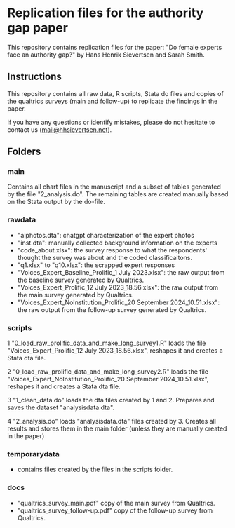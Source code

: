 # Replication files for the authority gap paper

This repository contains replication files for the paper: "Do female experts face an authority gap?" by Hans Henrik Sievertsen and Sarah Smith. 

## Instructions

This repository contains all raw data, R scripts, Stata do files and copies of the qualtrics surveys (main and follow-up) to replicate the findings in the paper. 

If you have any questions or identify mistakes, please do not hesitate to contact us (mail@hhsievertsen.net).



## Folders

### main 

Contains all chart files in the manuscript and a subset of tables generated by the file "2_analysis.do". The remaining tables are created manually based on the Stata output by the do-file.


### rawdata 

- "aiphotos.dta": chatgpt characterization of the expert photos
- "inst.dta": manually collected background information on the experts
- "code_about.xlsx": the survey response to what the respondents' thought the survey was about and the coded classificaitons.
- "q1.xlsx" to "q10.xlsx": the scrapped expert responses
- "Voices_Expert_Baseline_Prolific_1 July 2023.xlsx": the raw output from the baseline survey generated by Qualtrics. 
- "Voices_Expert_Prolific_12 July 2023_18.56.xlsx": the raw output from the main survey generated by Qualtrics.
- "Voices_Expert_NoInstitution_Prolific_20 September 2024_10.51.xlsx": the raw output from the follow-up survey generated by Qualtrics.


### scripts

1 "0_load_raw_prolific_data_and_make_long_survey1.R" loads the file "Voices_Expert_Prolific_12 July 2023_18.56.xlsx", reshapes it and creates a Stata dta file.

2 "0_load_raw_prolific_data_and_make_long_survey2.R" loads the file "Voices_Expert_NoInstitution_Prolific_20 September 2024_10.51.xlsx", reshapes it and creates a Stata dta file.

3 "1_clean_data.do" loads the dta files created by 1 and 2. Prepares and saves the dataset "analysisdata.dta".

4 "2_analysis.do" loads "analysisdata.dta" files created by 3. Creates all results and stores them in the main folder (unless they are manually created in the paper)


### temporarydata 

- contains files created by the files in the scripts folder.

### docs

- "qualtrics_survey_main.pdf" copy of the main survey from Qualtrics.
- "qualtrics_survey_follow-up.pdf" copy of the follow-up survey from Qualtrics.



